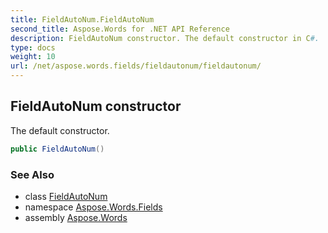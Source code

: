 ```yaml
---
title: FieldAutoNum.FieldAutoNum
second_title: Aspose.Words for .NET API Reference
description: FieldAutoNum constructor. The default constructor in C#.
type: docs
weight: 10
url: /net/aspose.words.fields/fieldautonum/fieldautonum/
---
```

## FieldAutoNum constructor

The default constructor.

```csharp
public FieldAutoNum()
```

### See Also

* class [FieldAutoNum](../)
* namespace [Aspose.Words.Fields](../../fieldautonum/)
* assembly [Aspose.Words](../../../)
